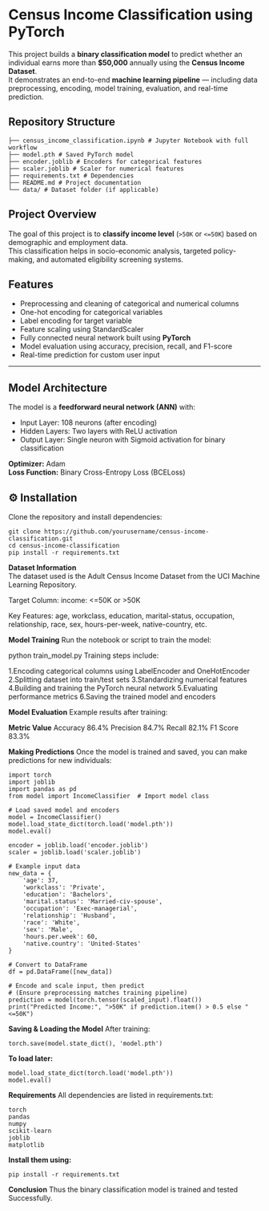 #  Census Income Classification using PyTorch

This project builds a **binary classification model** to predict whether an individual earns more than **$50,000** annually using the **Census Income Dataset**.  
It demonstrates an end-to-end **machine learning pipeline** — including data preprocessing, encoding, model training, evaluation, and real-time prediction.

##  Repository Structure

```
├── census_income_classification.ipynb # Jupyter Notebook with full workflow
├── model.pth # Saved PyTorch model
├── encoder.joblib # Encoders for categorical features
├── scaler.joblib # Scaler for numerical features
├── requirements.txt # Dependencies
├── README.md # Project documentation
└── data/ # Dataset folder (if applicable)

```

##  Project Overview

The goal of this project is to **classify income level** (`>50K` or `<=50K`) based on demographic and employment data.  
This classification helps in socio-economic analysis, targeted policy-making, and automated eligibility screening systems.

##  Features

- Preprocessing and cleaning of categorical and numerical columns<br>
- One-hot encoding for categorical variables<br>
- Label encoding for target variable<br>
- Feature scaling using StandardScaler<br>
- Fully connected neural network built using **PyTorch**<br>
- Model evaluation using accuracy, precision, recall, and F1-score<br>
- Real-time prediction for custom user input<br>

---

##  Model Architecture

The model is a **feedforward neural network (ANN)** with:<br>
- Input Layer: 108 neurons (after encoding)<br>
- Hidden Layers: Two layers with ReLU activation<br>
- Output Layer: Single neuron with Sigmoid activation for binary classification<br>

**Optimizer:** Adam<br>
**Loss Function:** Binary Cross-Entropy Loss (BCELoss)<br>


## ⚙️ Installation

Clone the repository and install dependencies:

```
git clone https://github.com/yourusername/census-income-classification.git
cd census-income-classification
pip install -r requirements.txt
```

**Dataset Information**<br>
The dataset used is the Adult Census Income Dataset from the UCI Machine Learning Repository.

Target Column:
income: <=50K or >50K

Key Features:
age, workclass, education, marital-status, occupation, relationship, race, sex, hours-per-week, native-country, etc.

**Model Training**
Run the notebook or script to train the model:

python train_model.py
Training steps include:

1.Encoding categorical columns using LabelEncoder and OneHotEncoder
2.Splitting dataset into train/test sets
3.Standardizing numerical features
4.Building and training the PyTorch neural network
5.Evaluating performance metrics
6.Saving the trained model and encoders

**Model Evaluation**
Example results after training:

**Metric	Value**
Accuracy	86.4%
Precision	84.7%
Recall	82.1%
F1 Score	83.3%

**Making Predictions**
Once the model is trained and saved, you can make predictions for new individuals:

```
import torch
import joblib
import pandas as pd
from model import IncomeClassifier  # Import model class

# Load saved model and encoders
model = IncomeClassifier()
model.load_state_dict(torch.load('model.pth'))
model.eval()

encoder = joblib.load('encoder.joblib')
scaler = joblib.load('scaler.joblib')

# Example input data
new_data = {
    'age': 37,
    'workclass': 'Private',
    'education': 'Bachelors',
    'marital.status': 'Married-civ-spouse',
    'occupation': 'Exec-managerial',
    'relationship': 'Husband',
    'race': 'White',
    'sex': 'Male',
    'hours.per.week': 60,
    'native.country': 'United-States'
}

# Convert to DataFrame
df = pd.DataFrame([new_data])

# Encode and scale input, then predict
# (Ensure preprocessing matches training pipeline)
prediction = model(torch.tensor(scaled_input).float())
print("Predicted Income:", ">50K" if prediction.item() > 0.5 else "<=50K")

```
**Saving & Loading the Model**
After training:
```
torch.save(model.state_dict(), 'model.pth')
```
**To load later:**
```
model.load_state_dict(torch.load('model.pth'))
model.eval()
```
**Requirements**
All dependencies are listed in requirements.txt:

```
torch
pandas
numpy
scikit-learn
joblib
matplotlib
```
**Install them using:**
```
pip install -r requirements.txt
```
**Conclusion**
Thus the binary classification model is trained and tested Successfully.
